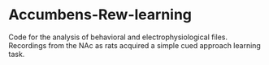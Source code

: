 # Accumbens-Rew-learning
Code for the analysis of behavioral and electrophysiological files. Recordings from the NAc as rats acquired a simple cued approach learning task.
